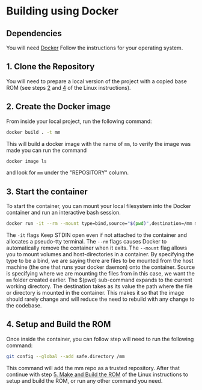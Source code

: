 # Building using Docker

## Dependencies

You will need [Docker](https://docs.docker.com/get-docker/) Follow the instructions for your operating system.

## 1. Clone the Repository

You will need to prepare a local version of the project with a copied base ROM (see steps [2](../README.md#2-clone-the-repository) and [4](../README.md#4-prepare-a-base-rom) of the Linux instructions).

## 2. Create the Docker image

From inside your local project, run the following command:

```bash
docker build . -t mm
```

This will build a docker image with the name of `mm`, to verify the image was made you can run the command

```bash
docker image ls
```

and look for `mm` under the "REPOSITORY" column.

## 3. Start the container

To start the container, you can mount your local filesystem into the Docker container and run an interactive bash session.

```bash
docker run -it --rm --mount type=bind,source="$(pwd)",destination=/mm mm /bin/bash
```

The `-it` flags Keep STDIN open even if not attached to the container and allocates a pseudo-tty terminal.
The `--rm` flags causes Docker to automatically remove the container when it exits.
The `--mount` flag allows you to mount volumes and host-directories in a container. By specifying the type to be a bind, we are saying there are files to be mounted from the host machine (the one that runs your docker daemon) onto the container. Source is specifying where we are mounting the files from in this case, we want the `mm` folder created earlier. The $(pwd) sub-command expands to the current working directory. The destination takes as its value the path where the file or directory is mounted in the container. This makes it so that the image should rarely change and will reduce the need to rebuild with any change to the codebase.

## 4. Setup and Build the ROM

Once inside the container, you can follow step will need to run the following command:

```bash
git config --global --add safe.directory /mm
```

This command will add the mm repo as a trusted repository. After that continue with step [5. Make and Build the ROM](../README.md#5-make-and-build-the-rom) of the Linux instructions to setup and build the ROM, or run any other command you need.
